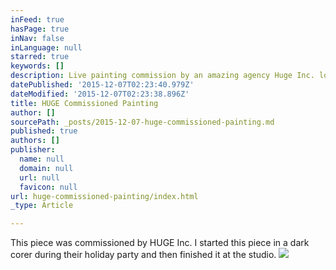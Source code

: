 ```yaml
---
inFeed: true
hasPage: true
inNav: false
inLanguage: null
starred: true
keywords: []
description: Live painting commission by an amazing agency Huge Inc. located here in Atlanta.
datePublished: '2015-12-07T02:23:40.979Z'
dateModified: '2015-12-07T02:23:38.896Z'
title: HUGE Commissioned Painting
author: []
sourcePath: _posts/2015-12-07-huge-commissioned-painting.md
published: true
authors: []
publisher:
  name: null
  domain: null
  url: null
  favicon: null
url: huge-commissioned-painting/index.html
_type: Article

---
```

This piece was commissioned by HUGE Inc. I started this piece in a dark corer during their holiday party and then finished it at the studio.
![](https://the-grid-user-content.s3-us-west-2.amazonaws.com/52031330-f8a3-443d-866d-c52407a3d4d0.jpg)